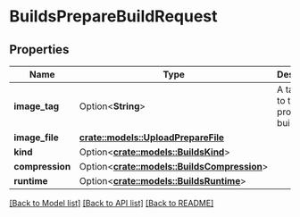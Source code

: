 # BuildsPrepareBuildRequest

## Properties

Name | Type | Description | Notes
------------ | ------------- | ------------- | -------------
**image_tag** | Option<**String**> | A tag given to the project build. | [optional]
**image_file** | [**crate::models::UploadPrepareFile**](UploadPrepareFile.md) |  | 
**kind** | Option<[**crate::models::BuildsKind**](BuildsKind.md)> |  | [optional]
**compression** | Option<[**crate::models::BuildsCompression**](BuildsCompression.md)> |  | [optional]
**runtime** | Option<[**crate::models::BuildsRuntime**](BuildsRuntime.md)> |  | [optional]

[[Back to Model list]](../README.md#documentation-for-models) [[Back to API list]](../README.md#documentation-for-api-endpoints) [[Back to README]](../README.md)


